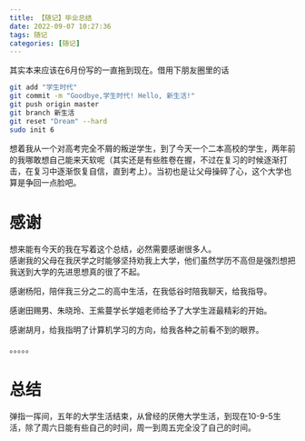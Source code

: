 ```yaml
---
title: 【随记】毕业总结
date: 2022-09-07 10:27:36
tags: 随记
categories: [随记]
---
```


其实本来应该在6月份写的一直拖到现在。借用下朋友圈里的话
```bash
git add "学生时代"
git commit -m "Goodbye,学生时代! Hello, 新生活!"
git push origin master
git branch 新生活
git reset "Dream" --hard
sudo init 6
```

想着我从一个对高考完全不屑的叛逆学生，到了今天一个二本高校的学生，两年前的我哪敢想自己能来天软呢（其实还是有些胜卷在握，不过在复习的时候逐渐打击，在复习中逐渐恢复自信，直到考上）。当初也是让父母操碎了心，这个大学也算是争回一点脸吧。

# 感谢
想来能有今天的我在写着这个总结，必然需要感谢很多人。    
感谢我的父母在我厌学之时能够坚持劝我上大学，他们虽然学历不高但是强烈想把我送到大学的先进思想真的很了不起。

感谢杨阳，陪伴我三分之二的高中生活，在我低谷时陪我聊天，给我指导。

感谢田赐男、朱晓玲、王紫蔓学长学姐老师给予了大学生涯最精彩的开始。

感谢胡月，给我指明了计算机学习的方向，给我各种之前看不到的眼界。

。。。。。

# 总结
弹指一挥间，五年的大学生活结束，从曾经的厌倦大学生活，到现在10-9-5生活，除了周六日能有些自己的时间，周一到周五完全没了自己的时间。







